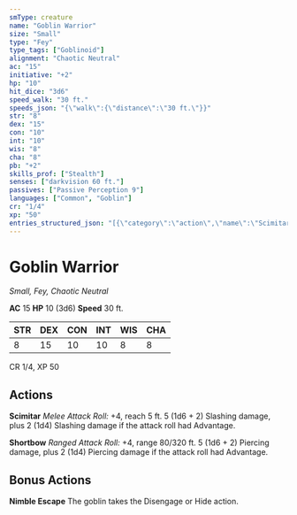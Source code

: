 ```yaml
---
smType: creature
name: "Goblin Warrior"
size: "Small"
type: "Fey"
type_tags: ["Goblinoid"]
alignment: "Chaotic Neutral"
ac: "15"
initiative: "+2"
hp: "10"
hit_dice: "3d6"
speed_walk: "30 ft."
speeds_json: "{\"walk\":{\"distance\":\"30 ft.\"}}"
str: "8"
dex: "15"
con: "10"
int: "10"
wis: "8"
cha: "8"
pb: "+2"
skills_prof: ["Stealth"]
senses: ["darkvision 60 ft."]
passives: ["Passive Perception 9"]
languages: ["Common", "Goblin"]
cr: "1/4"
xp: "50"
entries_structured_json: "[{\"category\":\"action\",\"name\":\"Scimitar\",\"text\":\"*Melee Attack Roll:* +4, reach 5 ft. 5 (1d6 + 2) Slashing damage, plus 2 (1d4) Slashing damage if the attack roll had Advantage.\",\"kind\":\"Melee Attack Roll\",\"to_hit\":\"+4\",\"range\":\"5 ft\",\"damage\":\"5 (1d6 + 2) Slashing\"},{\"category\":\"action\",\"name\":\"Shortbow\",\"text\":\"*Ranged Attack Roll:* +4, range 80/320 ft. 5 (1d6 + 2) Piercing damage, plus 2 (1d4) Piercing damage if the attack roll had Advantage.\",\"kind\":\"Ranged Attack Roll\",\"to_hit\":\"+4\",\"range\":\"80/320 ft\",\"damage\":\"5 (1d6 + 2) Piercing\"},{\"category\":\"bonus\",\"name\":\"Nimble Escape\",\"text\":\"The goblin takes the Disengage or Hide action.\"}]"
---
```


# Goblin Warrior
*Small, Fey, Chaotic Neutral*

**AC** 15
**HP** 10 (3d6)
**Speed** 30 ft.

| STR | DEX | CON | INT | WIS | CHA |
| --- | --- | --- | --- | --- | --- |
| 8 | 15 | 10 | 10 | 8 | 8 |

CR 1/4, XP 50

## Actions

**Scimitar**
*Melee Attack Roll:* +4, reach 5 ft. 5 (1d6 + 2) Slashing damage, plus 2 (1d4) Slashing damage if the attack roll had Advantage.

**Shortbow**
*Ranged Attack Roll:* +4, range 80/320 ft. 5 (1d6 + 2) Piercing damage, plus 2 (1d4) Piercing damage if the attack roll had Advantage.

## Bonus Actions

**Nimble Escape**
The goblin takes the Disengage or Hide action.

